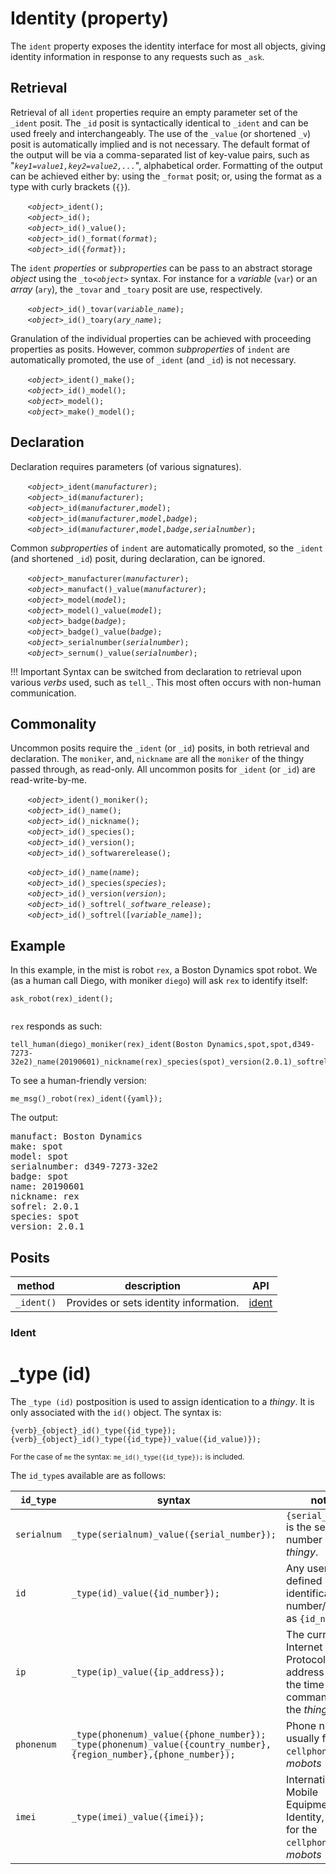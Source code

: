 # Identity (property)
The `ident` property exposes the identity interface for most all objects, giving identity information in response to any requests such as `_ask`.

## Retrieval
Retrieval of all `ident` properties require an empty parameter set of the `_ident` posit. The `_id` posit is syntactically identical to `_ident` and can be used freely and interchangeably. The use of the `_value` (or shortened `_v`) posit is automatically implied and is not necessary. The default format of the output will be via a comma-separated list of key-value pairs, such as "*`key1=value1,key2=value2,...`*", alphabetical order. Formatting of the output can be achieved either by: using the `_format` posit; or, using the format as a type with curly brackets (`{}`).

&nbsp;&nbsp;&nbsp;&nbsp;&nbsp;&nbsp; *`<object>`*`_ident();`<br>
&nbsp;&nbsp;&nbsp;&nbsp;&nbsp;&nbsp; *`<object>`*`_id();`<br>
&nbsp;&nbsp;&nbsp;&nbsp;&nbsp;&nbsp; *`<object>`*`_id()_value();`<br>
&nbsp;&nbsp;&nbsp;&nbsp;&nbsp;&nbsp; *`<object>`*`_id()_format(`*`format`*`);`<br>
&nbsp;&nbsp;&nbsp;&nbsp;&nbsp;&nbsp; *`<object>`*`_id({`*`format`*`});`<br>

The `ident` *properties* or *subproperties* can be pass to an abstract storage *object* using the `_to`*`<object>`* syntax.  For instance for a *variable* (`var`) or an *array* (`ary`), the `_tovar` and `_toary` posit are use, respectively.

&nbsp;&nbsp;&nbsp;&nbsp;&nbsp;&nbsp; *`<object>`*`_id()_tovar(`*`variable_name`*`);`<br>
&nbsp;&nbsp;&nbsp;&nbsp;&nbsp;&nbsp; *`<object>`*`_id()_toary(`*`ary_name`*`);`<br>

Granulation of the individual properties can be achieved with proceeding properties as posits. However, common *subproperties* of `indent` are automatically promoted, the use of `_ident` (and `_id`) is not necessary.

&nbsp;&nbsp;&nbsp;&nbsp;&nbsp;&nbsp; *`<object>`*`_ident()_make();`<br>
&nbsp;&nbsp;&nbsp;&nbsp;&nbsp;&nbsp; *`<object>`*`_id()_model();`<br>
&nbsp;&nbsp;&nbsp;&nbsp;&nbsp;&nbsp; *`<object>`*`_model();`<br>
&nbsp;&nbsp;&nbsp;&nbsp;&nbsp;&nbsp; *`<object>`*`_make()_model();`<br>
<!--
&nbsp;&nbsp;&nbsp;&nbsp;&nbsp;&nbsp; *`<object>`*`_manufacturer();`<br>
&nbsp;&nbsp;&nbsp;&nbsp;&nbsp;&nbsp; *`<object>`*`_manufact()_value();`<br>
&nbsp;&nbsp;&nbsp;&nbsp;&nbsp;&nbsp; *`<object>`*`_manufact()_tovar(`*`variablename`*`);`<br>
&nbsp;&nbsp;&nbsp;&nbsp;&nbsp;&nbsp; *`<object>`*`_model();`<br>
&nbsp;&nbsp;&nbsp;&nbsp;&nbsp;&nbsp; *`<object>`*`_model()_value();`<br>
&nbsp;&nbsp;&nbsp;&nbsp;&nbsp;&nbsp; *`<object>`*`_model()_tovar(`*`variablename`*`);`<br>
&nbsp;&nbsp;&nbsp;&nbsp;&nbsp;&nbsp; *`<object>`*`_badge();`<br>
&nbsp;&nbsp;&nbsp;&nbsp;&nbsp;&nbsp; *`<object>`*`_badge()_value();`<br>
&nbsp;&nbsp;&nbsp;&nbsp;&nbsp;&nbsp; *`<object>`*`_badge()_tovar(`*`variablename`*`);`<br>
&nbsp;&nbsp;&nbsp;&nbsp;&nbsp;&nbsp; *`<object>`*`_serialnumber();`<br>
&nbsp;&nbsp;&nbsp;&nbsp;&nbsp;&nbsp; *`<object>`*`_sernum()_value();`<br>
&nbsp;&nbsp;&nbsp;&nbsp;&nbsp;&nbsp; *`<object>`*`_sernum()_tovar(`*`variablename`*`);`<br>-->

## Declaration
Declaration requires parameters (of various signatures).

&nbsp;&nbsp;&nbsp;&nbsp;&nbsp;&nbsp; *`<object>`*`_ident(`*`manufacturer`*`);`<br>
&nbsp;&nbsp;&nbsp;&nbsp;&nbsp;&nbsp; *`<object>`*`_id(`*`manufacturer`*`);`<br>
&nbsp;&nbsp;&nbsp;&nbsp;&nbsp;&nbsp; *`<object>`*`_id(`*`manufacturer`*`,`*`model`*`);`<br>
&nbsp;&nbsp;&nbsp;&nbsp;&nbsp;&nbsp; *`<object>`*`_id(`*`manufacturer`*`,`*`model`*`,`*`badge`*`);`<br>
&nbsp;&nbsp;&nbsp;&nbsp;&nbsp;&nbsp; *`<object>`*`_id(`*`manufacturer`*`,`*`model`*`,`*`badge`*`,`*`serialnumber`*`);`<br>

Common *subproperties* of `indent` are automatically promoted, so the `_ident` (and shortened `_id`) posit, during declaration, can be ignored. 

&nbsp;&nbsp;&nbsp;&nbsp;&nbsp;&nbsp; *`<object>`*`_manufacturer(`*`manufacturer`*`);`<br>
&nbsp;&nbsp;&nbsp;&nbsp;&nbsp;&nbsp; *`<object>`*`_manufact()_value(`*`manufacturer`*`);`<br>
&nbsp;&nbsp;&nbsp;&nbsp;&nbsp;&nbsp; *`<object>`*`_model(`*`model`*`);`<br>
&nbsp;&nbsp;&nbsp;&nbsp;&nbsp;&nbsp; *`<object>`*`_model()_value(`*`model`*`);`<br>
&nbsp;&nbsp;&nbsp;&nbsp;&nbsp;&nbsp; *`<object>`*`_badge(`*`badge`*`);`<br>
&nbsp;&nbsp;&nbsp;&nbsp;&nbsp;&nbsp; *`<object>`*`_badge()_value(`*`badge`*`);`<br>
&nbsp;&nbsp;&nbsp;&nbsp;&nbsp;&nbsp; *`<object>`*`_serialnumber(`*`serialnumber`*`);`<br>
&nbsp;&nbsp;&nbsp;&nbsp;&nbsp;&nbsp; *`<object>`*`_sernum()_value(`*`serialnumber`*`);`<br>

!!! Important
    Syntax can be switched from declaration to retrieval upon various *verbs* used, such as `tell_`.  This most often occurs with non-human communication.

## Commonality
Uncommon posits require the `_ident` (or `_id`) posits, in both retrieval and declaration. The `moniker`, and, `nickname` are all the `moniker` of the thingy passed through, as read-only. All uncommon posits for `_ident` (or `_id`) are read-write-by-me.

&nbsp;&nbsp;&nbsp;&nbsp;&nbsp;&nbsp; *`<object>`*`_ident()_moniker();`<br>
&nbsp;&nbsp;&nbsp;&nbsp;&nbsp;&nbsp; *`<object>`*`_id()_name();`<br>
&nbsp;&nbsp;&nbsp;&nbsp;&nbsp;&nbsp; *`<object>`*`_id()_nickname();`<br>
&nbsp;&nbsp;&nbsp;&nbsp;&nbsp;&nbsp; *`<object>`*`_id()_species();`<br>
&nbsp;&nbsp;&nbsp;&nbsp;&nbsp;&nbsp; *`<object>`*`_id()_version();`<br>
&nbsp;&nbsp;&nbsp;&nbsp;&nbsp;&nbsp; *`<object>`*`_id()_softwarerelease();`<br>

&nbsp;&nbsp;&nbsp;&nbsp;&nbsp;&nbsp; *`<object>`*`_id()_name(`*`name`*`);`<br>
&nbsp;&nbsp;&nbsp;&nbsp;&nbsp;&nbsp; *`<object>`*`_id()_species(`*`species`*`);`<br>
&nbsp;&nbsp;&nbsp;&nbsp;&nbsp;&nbsp; *`<object>`*`_id()_version(`*`version`*`);`<br>
&nbsp;&nbsp;&nbsp;&nbsp;&nbsp;&nbsp; *`<object>`*`_id()_softrel(`*`_software_release`*`);`<br>
&nbsp;&nbsp;&nbsp;&nbsp;&nbsp;&nbsp; *`<object>`*`_id()_softrel([`*`variable_name`*`]);`<br>

## Example
<!-- https://dev.bostondynamics.com/protos/bosdyn/api/proto_reference#robot-id-proto -->
In this example, in the mist is robot `rex`, a Boston Dynamics spot robot.  We (as a human call Diego, with moniker `diego`) will ask `rex` to identify itself:
```diego
ask_robot(rex)_ident();
 
```
`rex` responds as such:
```diego
tell_human(diego)_moniker(rex)_ident(Boston Dynamics,spot,spot,d349-7273-32e2)_name(20190601)_nickname(rex)_species(spot)_version(2.0.1)_softrel(2.0.1);
```
To see a human-friendly version:
```diego
me_msg()_robot(rex)_ident({yaml});
```
The output:
<pre>manufact: Boston Dynamics
make: spot
model: spot
serialnumber: d349-7273-32e2
badge: spot
name: 20190601
nickname: rex
sofrel: 2.0.1
species: spot
version: 2.0.1</pre>

## Posits

| method | description | API |
| --- | -------- | --- |
| <a name="_ident"></a> `_ident()` | Provides or sets identity information. | [ident](#ident) |

### Ident
# _type (id)
The `_type (id)` postposition is used to assign identication to a *thingy*.  It is only associated with the `id()` object.  The syntax is:
```Diego
{verb}_{object}_id()_type({id_type});
{verb}_{object}_id()_type({id_type})_value({id_value)});
```
<sub>For the case of `me` the syntax: `me_id()_type({id_type});` is included.</sub>

The `id_type`s available are as follows:

| `id_type`   | syntax                                     | notes                                                        |
| ----------- | ------------------------------------------ | ------------------------------------------------------------ |
| `serialnum` | `_type(serialnum)_value({serial_number});` | `{serial_number}` is the serial number of the *thingy*.         |
| `id`        | `_type(id)_value({id_number});`            | Any user defined identification number/code as `{id_number}`. |
| `ip`        | `_type(ip)_value({ip_address});`              | The current Internet Protocol address used at the time of the command by the *thingy*                                                            |
| `phonenum`  | `_type(phonenum)_value({phone_number});` <br />`_type(phonenum)_value({country_number},{region_number},{phone_number});`                                         | Phone number, usually for `cellphone` type *mobots*                                                            |
| `imei`      | `_type(imei)_value({imei});`                                            | International Mobile Equipment Identity, usually for the `cellphone` type *mobots*                                                             |
